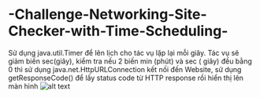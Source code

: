 # -Challenge-Networking-Site-Checker-with-Time-Scheduling-
Sử dụng java.util.Timer để lên lịch cho tác vụ lặp lại mỗi giây. Tác vụ sẽ giảm biến sec(giây), kiểm tra nếu 2 biến min (phút) và sec ( giây) đều bằng 0 thì sử dụng java.net.HttpURLConnection kết nối đến Website, sử dụng getResponseCode() để lấy status code từ HTTP response rồi hiển thị lên màn hình
![alt text](https://imgur.com/pHtr7uM)
